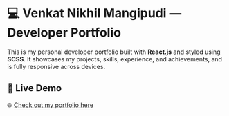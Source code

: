 # 💻 Venkat Nikhil Mangipudi — Developer Portfolio

This is my personal developer portfolio built with **React.js** and styled using **SCSS**. It showcases my projects, skills, experience, and achievements, and is fully responsive across devices.

## 🚀 Live Demo

🌐 [Check out my portfolio here](https://venkatnikhilm.github.io/venkatnikhil-portfolio/)


